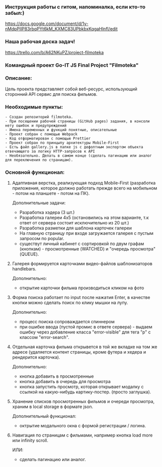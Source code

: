 ### Инструкция работы с гитом, напоминалка, если кто-то забыл:)

https://docs.google.com/document/d/1y-nMdpPIIP83rbqPYt6kM_KXMC83UPbkbxKqgaHlnfI/edit

### Наша рабочая доска задач!

https://trello.com/b/A62NKuPZ/project-filmoteka

### Командный проект Go-IT JS Final Project "Filmoteka"

### Описание:

Цель проекта представляет собой веб-ресурс, использующий сторонний API сервис
для поиска фильмов.

### Необходимые пункты:

    - Создан репозиторий filmoteka.
    - При посещении рабочей страницы (GitHub pages) задания, в консоли нету ошибок и предупреждений
    - Имена переменных и функций понятные, описательные
    - Проект собран с помощью Webpack
    - Код отформатирован с помощью Prettier
    - Проект собран по принцыпу архитектуры Mobile-First
    - Есть файл gallery.js в папке js с дефолтным экспортом объекта отвечающего за логику HTTP-запросов к API
    - Необязательно. Делать в самом конце (сделать пагинацию или аналог для переключения по страницам).

### Основной функционал:

1. Адаптивная верстка, реализующая подход Mobile-First (разработка приложения,
   которое должно работать прежде всего на мобильном - потом на планшете - потом
   на ПК).

   Дополнительные задачи:

   - Разработка хэдера (3 шт.)
   - Разработка галереи 4х5 (остановились на этом варианте, т.к ответ от сервера
     состоит исключительно из 20 шт.)
   - Разработка разметки для шаблона карточек галереи
   - На главную страницу при входе загружается галерея с пустым запросом по
     popular.
   - существут личный кабинет с сортировкой по двум графам (кнопкам) -
     просмотренные (WATCHED) и "очередь просмотра" (QUEUE).

2. Галерея формируется карточками видео-файлов шаблонизаторов handlebars.

   Дополнительно:

   - открытие карточки фильма производиться кликом на фото

3. Форма поиска работает по input после нажатия Enter, в качестве кнопки можно
   сделать поиск по клику мышки на лупу.

   Дополнительно:

   - процесс поиска сопроваждается спиннером
   - при ошибке ввода (пустой промис в ответе сервера) - выдаем ошибку через
     добавление класса "error-visible" для тега "p" с классом "error-search".

4. Отдельная карточка фильма открывется в той же вкладке на том же адресе
   (удаляется контент страницы, кроме футера и хедера и рендерится карточка).

   Дополнительно:

   - кнопка добавить в просмотренные
   - кнопка добавить в очередь для просмотра
   - кнопка запустить просмотр, которая открывает модалку с ссылкой на
     какую-нибудь картику-постер. (просто заглушка).

5. Хранение списков просмотренных фильмов и очереди просмотра, храним в local
   storage в формате json.

   Дополнительный функционал:

   - октрытие модального окна с формой регистрации / логина.

6. Навигация по страницам с фильмами, например кнопка load more или infinity
   scroll.

   ИЛИ:

   - сделать пагинацию или аналог.

